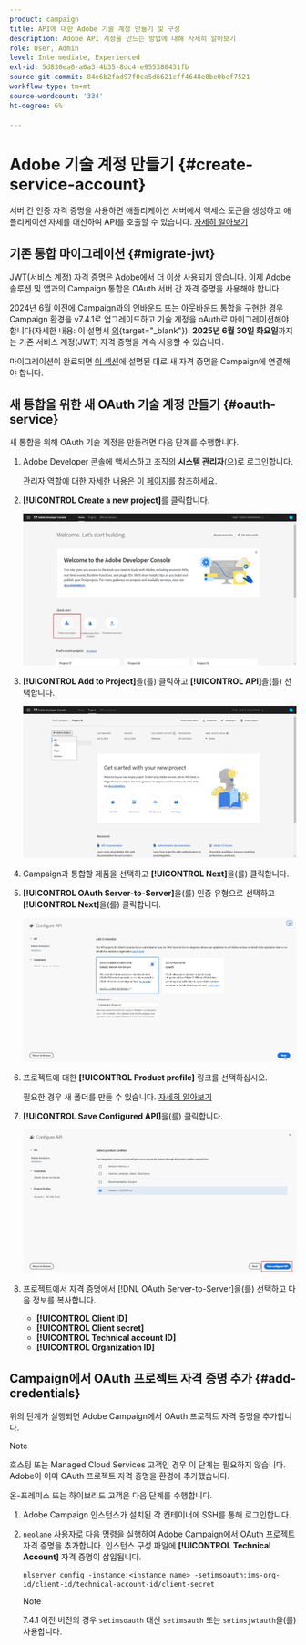 ```yaml
---
product: campaign
title: API에 대한 Adobe 기술 계정 만들기 및 구성
description: Adobe API 계정을 만드는 방법에 대해 자세히 알아보기
role: User, Admin
level: Intermediate, Experienced
exl-id: 5d830ea0-a0a3-4b35-8dc4-e955380431fb
source-git-commit: 84e6b2fad97f0ca5d6621cff4648e0be0bef7521
workflow-type: tm+mt
source-wordcount: '334'
ht-degree: 6%

---
```


# Adobe 기술 계정 만들기 {#create-service-account}

서버 간 인증 자격 증명을 사용하면 애플리케이션 서버에서 액세스 토큰을 생성하고 애플리케이션 자체를 대신하여 API를 호출할 수 있습니다. [자세히 알아보기](https://developer.adobe.com/developer-console/docs/guides/authentication/ServerToServerAuthentication/)

## 기존 통합 마이그레이션 {#migrate-jwt}

JWT(서비스 계정) 자격 증명은 Adobe에서 더 이상 사용되지 않습니다. 이제 Adobe 솔루션 및 앱과의 Campaign 통합은 OAuth 서버 간 자격 증명을 사용해야 합니다.

2024년 6월 이전에 Campaign과의 인바운드 또는 아웃바운드 통합을 구현한 경우 Campaign 환경을 v7.4.1로 업그레이드하고 기술 계정을 oAuth로 마이그레이션해야 합니다(자세한 내용: 이 설명서 [의](https://developer.adobe.com/developer-console/docs/guides/authentication/ServerToServerAuthentication/migration){target="_blank"}). **2025년 6월 30일 화요일**&#x200B;까지는 기존 서비스 계정(JWT) 자격 증명을 계속 사용할 수 있습니다. 

마이그레이션이 완료되면 [이 섹션](#add-credentials)에 설명된 대로 새 자격 증명을 Campaign에 연결해야 합니다.

## 새 통합을 위한 새 OAuth 기술 계정 만들기 {#oauth-service}

새 통합을 위해 OAuth 기술 계정을 만들려면 다음 단계를 수행합니다.

1. Adobe Developer 콘솔에 액세스하고 조직의 **시스템 관리자**(으)로 로그인합니다.

   관리자 역할에 대한 자세한 내용은 이 [페이지](https://helpx.adobe.com/kr/enterprise/using/admin-roles.html)를 참조하세요.

1. **[!UICONTROL Create a new project]**&#x200B;를 클릭합니다.

   ![](assets/api-account-1.png)

1. **[!UICONTROL Add to Project]**&#x200B;을(를) 클릭하고 **[!UICONTROL API]**&#x200B;을(를) 선택합니다.

   ![](assets/api-account-2.png)

1. Campaign과 통합할 제품을 선택하고 **[!UICONTROL Next]**&#x200B;을(를) 클릭합니다.

1. **[!UICONTROL OAuth Server-to-Server]**&#x200B;을(를) 인증 유형으로 선택하고 **[!UICONTROL Next]**&#x200B;을(를) 클릭합니다.

   ![](assets/api-account-3.png)

1. 프로젝트에 대한 **[!UICONTROL Product profile]** 링크를 선택하십시오.

   필요한 경우 새 폴더를 만들 수 있습니다. [자세히 알아보기](https://helpx.adobe.com/kr/enterprise/using/manage-product-profiles.html)

1. **[!UICONTROL Save Configured API]**&#x200B;을(를) 클릭합니다.

   ![](assets/api-account-4.png)

1. 프로젝트에서 자격 증명에서 [!DNL OAuth Server-to-Server]을(를) 선택하고 다음 정보를 복사합니다.

   * **[!UICONTROL Client ID]**
   * **[!UICONTROL Client secret]**
   * **[!UICONTROL Technical account ID]**
   * **[!UICONTROL Organization ID]**

## Campaign에서 OAuth 프로젝트 자격 증명 추가 {#add-credentials}

위의 단계가 실행되면 Adobe Campaign에서 OAuth 프로젝트 자격 증명을 추가합니다.

>[!NOTE]
>
>호스팅 또는 Managed Cloud Services 고객인 경우 이 단계는 필요하지 않습니다. Adobe이 이미 OAuth 프로젝트 자격 증명을 환경에 추가했습니다.
>

온-프레미스 또는 하이브리드 고객은 다음 단계를 수행합니다.

1. Adobe Campaign 인스턴스가 설치된 각 컨테이너에 SSH를 통해 로그인합니다.

1. `neolane` 사용자로 다음 명령을 실행하여 Adobe Campaign에서 OAuth 프로젝트 자격 증명을 추가합니다. 인스턴스 구성 파일에 **[!UICONTROL Technical Account]** 자격 증명이 삽입됩니다.

   ```
   nlserver config -instance:<instance_name> -setimsoauth:ims-org-id/client-id/technical-account-id/client-secret
   ```

   >[!NOTE]
   >
   > 7.4.1 이전 버전의 경우 `setimsoauth` 대신 `setimsauth` 또는 `setimsjwtauth`을(를) 사용합니다.


